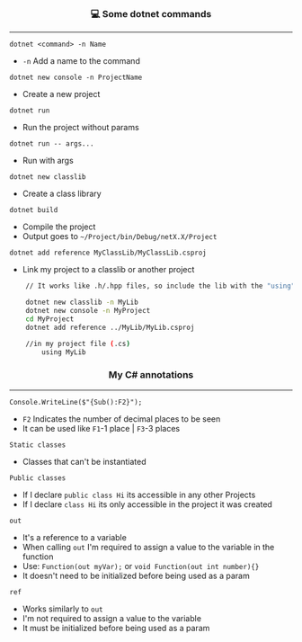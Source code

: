 <h3 align="center">💻 Some dotnet commands</h3>

---

`dotnet <command> -n Name`
- `-n` Add a name to the command

`dotnet new console -n ProjectName`
- Create a new project

`dotnet run`
- Run the project without params

`dotnet run -- args...`
- Run with args

`dotnet new classlib`
- Create a class library

`dotnet build`
- Compile the project
- Output goes to `~/Project/bin/Debug/netX.X/Project`

`dotnet add reference MyClassLib/MyClassLib.csproj`
- Link my project to a classlib or another project
```bash
	// It works like .h/.hpp files, so include the lib with the "using" keyword

	dotnet new classlib -n MyLib
	dotnet new console -n MyProject
	cd MyProject
	dotnet add reference ../MyLib/MyLib.csproj

	//in my project file (.cs)
		using MyLib
```

<h3 align="center">My C# annotations</h3>

---

`Console.WriteLine($"{Sub():F2}");` 
- `F2` Indicates the number of decimal places to be seen  
- It can be used like `F1`-1 place | `F3`-3 places

`Static classes`
- Classes that can't be instantiated

`Public classes`  
- If I declare `public class Hi` its accessible in any other Projects
- If I declare `class Hi` its only accessible in the project it was created

`out`  
- It's a reference to a variable
- When calling `out` I'm required to assign a value to the variable in the function
- Use: `Function(out myVar);` or `void Function(out int number){}`
- It doesn't need to be initialized before being used as a param

`ref`
- Works similarly to `out`
- I'm not required to assign a value to the variable
- It must be initialized before being used as a param

